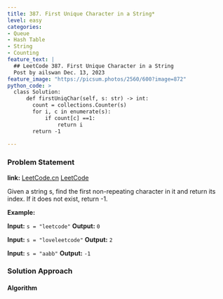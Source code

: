 ```yaml
---
title: 387. First Unique Character in a String*
level: easy
categories:
- Queue
- Hash Table
- String
- Counting
feature_text: |
  ## LeetCode 387. First Unique Character in a String
  Post by ailswan Dec. 13, 2023
feature_image: "https://picsum.photos/2560/600?image=872"
python_code: >
  class Solution:
      def firstUniqChar(self, s: str) -> int:
        count = collections.Counter(s)
        for i, c in enumerate(s):
            if count[c] ==1:
                return i
        return -1
      
---
```


### Problem Statement
**link:**
[LeetCode.cn](https://leetcode.cn/problems/first-unique-character-in-a-string/)
[LeetCode](https://leetcode.com/problems/first-unique-character-in-a-string/)

Given a string s, find the first non-repeating character in it and return its index. If it does not exist, return -1.
 
**Example:**

**Input:** `s = "leetcode"`
**Output:** `0`
 
**Input:** `s = "loveleetcode"`
**Output:** `2`

**Input:** `s = "aabb"`
**Output:** `-1`

### Solution Approach
 

#### Algorithm
 